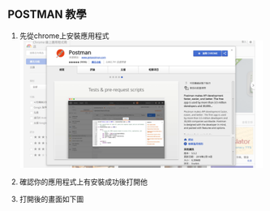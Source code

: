 ## POSTMAN 教學

1. 先從chrome上安裝應用程式
![](https://github.com/ST2DE/wee1-homework-yf-ashu/blob/master/notebook/postman1.png?raw=true)

2. 確認你的應用程式上有安裝成功後打開他

3. 打開後的畫面如下圖